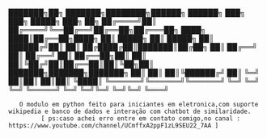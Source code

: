 ███████╗██╗     ███████╗████████╗██████╗  ██████╗         ███╗   ███╗ █████╗ ███╗   ██╗
██╔════╝██║     ██╔════╝╚══██╔══╝██╔══██╗██╔═══██╗        ████╗ ████║██╔══██╗████╗  ██║
█████╗  ██║     █████╗     ██║   ██████╔╝██║   ██║        ██╔████╔██║███████║██╔██╗ ██║
██╔══╝  ██║     ██╔══╝     ██║   ██╔══██╗██║   ██║        ██║╚██╔╝██║██╔══██║██║╚██╗██║
███████╗███████╗███████╗   ██║   ██║  ██║╚██████╔╝        ██║ ╚═╝ ██║██║  ██║██║ ╚████║
╚══════╝╚══════╝╚══════╝   ╚═╝   ╚═╝  ╚═╝ ╚═════╝         ╚═╝     ╚═╝╚═╝  ╚═╝╚═╝  ╚═══╝
                                                                                       
       O modulo em python feito para iniciantes em eletronica,com suporte wikipedia e banco de dados e interação com chatbot de similaridade.
             [ ps:caso achei erro entre em contato comigo,no canal : https://www.youtube.com/channel/UCmffxA2ppF1zL9SEU22_7AA ]
